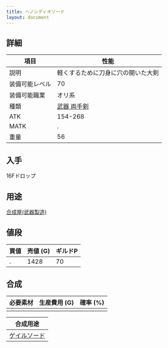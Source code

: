 ```yaml
---
title: ヘノシディオソード
layout: document
---
```

## 詳細


|項目|性能|
|---|---|
|説明|軽くするために刀身に穴の開いた大剣|
|装備可能レベル|70|
|装備可能職業|オリ系|
|種類|[武器 両手剣](武器(両手剣))|
|ATK|154-268|
|MATK|.|
|重量|56|

## 入手

16Fドロップ

## 用途

[合成屋(武器製造)](合成屋(武器製造))

## 値段


|買値|売値 (G)|ギルドP|
|---|---|---|
|.|1428|70|
	

## 合成


|必要素材|生産費用 (G)|確率 (%)|
|---|---|---|
||||


|合成用途|
|---|
|[ゲイルソード](ゲイルソード)|
